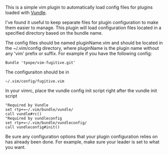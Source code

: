 This is a simple vim plugin to automatically load config files for plugins loaded with [Vundle](https://github.com/gmarik/vundle).

I've found it useful to keep separate files for plugin configuration to make them easier to
manage.  This plugin will load configuration files located in a specified directory based on the bundle name.

The config files should be named pluginName.vim and should be located in the ~/.vim/config directory, 
where pluginName is the plugin name without any 'vim' prefix or suffix.  For example if you have the following 
config:
```
Bundle 'tpope/vim-fugitive.git'
```

The configuraiton should be in 
```
~/.vim/config/fugitive.vim
```

In your vimrc, place the vundle config init script right after the vundle init script
```
"Required by Vundle
set rtp+=~/.vim/bundle/vundle/
call vundle#rc()
"Required by vundleconfig
set rtp+=~/.vim/bundle/vundleconfig/
call vundleconfig#init()
```

Be sure any configuration options that your plugin configuration relies on has already been done.  For example, 
make sure your leader is set to what you want.
